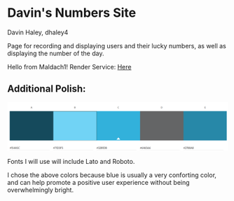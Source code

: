 # Davin's Numbers Site
Davin Haley, dhaley4

Page for recording and displaying users and their lucky numbers, as well as displaying the number of the day.

Hello from Maldach1!
Render Service: [Here](https://sqc-project-dhaley4.onrender.com)

## Additional Polish:


![color palette](/colorPalette.png)

Fonts I will use will include Lato and Roboto.

I chose the above colors because blue is usually a very conforting color, and can help promote a positive user experience without being overwhelmingly bright.
